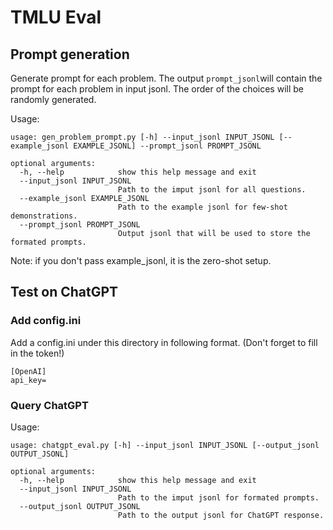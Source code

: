 # TMLU Eval

## Prompt generation

Generate prompt for each problem. The output `prompt_jsonl`will contain the prompt for each problem in input jsonl. The order of the choices will be randomly generated.

Usage:

```
usage: gen_problem_prompt.py [-h] --input_jsonl INPUT_JSONL [--example_jsonl EXAMPLE_JSONL] --prompt_jsonl PROMPT_JSONL

optional arguments:
  -h, --help            show this help message and exit
  --input_jsonl INPUT_JSONL
                        Path to the imput jsonl for all questions.
  --example_jsonl EXAMPLE_JSONL
                        Path to the example jsonl for few-shot demonstrations.
  --prompt_jsonl PROMPT_JSONL
                        Output jsonl that will be used to store the formated prompts.
```

Note: if you don't pass example_jsonl, it is the zero-shot setup.



## Test on ChatGPT

### Add config.ini

Add a config.ini under this directory in following format. (Don't forget to fill in the token!)

```
[OpenAI]
api_key=
```

### Query ChatGPT

Usage:

```
usage: chatgpt_eval.py [-h] --input_jsonl INPUT_JSONL [--output_jsonl OUTPUT_JSONL]

optional arguments:
  -h, --help            show this help message and exit
  --input_jsonl INPUT_JSONL
                        Path to the imput jsonl for formated prompts.
  --output_jsonl OUTPUT_JSONL
                        Path to the output jsonl for ChatGPT response.
```


